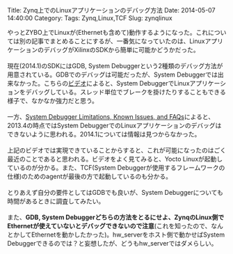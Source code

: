 Title: Zynq上でのLinuxアプリケーションのデバッグ方法
Date: 2014-05-07 14:40:00
Category: 
Tags: Zynq,Linux,TCF
Slug: zynqlinux

やっとZYBO上でLinuxが(Ethernetも含めて)動作するようになった。これについては別の記事でまとめることにするが、一番気になっていたのは、LinuxアプリケーションのデバッグがXilinxのSDKから簡単に可能かどうかだった。<br /><br />現在(2014.1)のSDKにはGDB, System Debuggerという2種類のデバッグ方法が用意されている。GDBでのデバッグは可能だったが、System Debuggerでは出来なかった。こちらの<a href="http://t.co/pq8oQ2lBwx">ビデオ</a>によると、System DebuggerでLinuxアプリケーションをデバッグしている。スレッド単位でブレークを掛けたりすることもできる様子で、なかなか強力だと思う。<br /><br />一方、<a href="http://t.co/VrNdQfhC09">System Debugger Limitations, Known Issues, and FAQs</a>によると、2013.4の時点ではSystem DebuggerでのLinuxアプリケーションのデバッグはできないように思われる。2014.1については情報は見つからなかった。<br /><br />上記のビデオでは実現できていることからすると、これが可能になったのはごく最近のことであると思われる。ビデオをよく見てみると、Yocto Linuxが起動しているのが分かる。また、TCF(System Debuggerが使用するフレームワークの仕様)のためのagentが最後の方で起動しているのも分かる。<br /><br />とりあえず自分の要件としてはGDBでも良いが、System Debuggerについても時間があるときに調査してみたい。<br /><br />また、<b>GDB, System Debuggerどちらの方法をとるにせよ、ZynqのLinux側でEthernetが使えていないとデバッグできないので注意</b>(これを知ったので、なんとかしてEthernetを動かしたかった)。hw_serverをホスト側で動かせばSystem Debuggerできるのでは？と妄想したが、どうもhw_serverではダメらしい。
